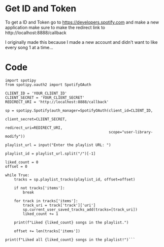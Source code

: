 # Get ID and Token
To get a ID and Token go to https://developers.spotify.com and make a new application make sure to make the redirect link to http://localhost:8888/callback

I originally made this because I made a new account and didn't want to like every song 1 at a time...

# Code
```
import spotipy
from spotipy.oauth2 import SpotifyOAuth

CLIENT_ID = 'YOUR_CLIENT_ID'
CLIENT_SECRET = 'YOUR_CLIENT_SECRET'
REDIRECT_URI = 'http://localhost:8888/callback'

sp = spotipy.Spotify(auth_manager=SpotifyOAuth(client_id=CLIENT_ID,
                                               client_secret=CLIENT_SECRET,
                                               redirect_uri=REDIRECT_URI,
                                               scope="user-library-modify"))

playlist_url = input("Enter the playlist URL: ")

playlist_id = playlist_url.split("/")[-1]

liked_count = 0
offset = 0

while True:
    tracks = sp.playlist_tracks(playlist_id, offset=offset)
    
    if not tracks['items']:
        break
    
    for track in tracks['items']:
        track_uri = track['track']['uri']
        sp.current_user_saved_tracks_add(tracks=[track_uri])
        liked_count += 1
    
    print(f"Liked {liked_count} songs in the playlist.")
    
    offset += len(tracks['items'])

print(f"Liked all {liked_count} songs in the playlist!")```
